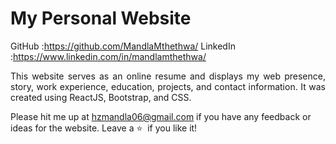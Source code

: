 # My Personal Website

GitHub :https://github.com/MandlaMthethwa/
LinkedIn :https://www.linkedin.com/in/mandlamthethwa/

 <p align="justify">This website serves as an online resume and displays my web presence, story, work experience, education, projects,  and contact information. It was created using ReactJS, Bootstrap, and CSS.</p>



Please hit me up at hzmandla06@gmail.com if you have any feedback or ideas for the website. Leave a :star: &nbsp;if you like it!
